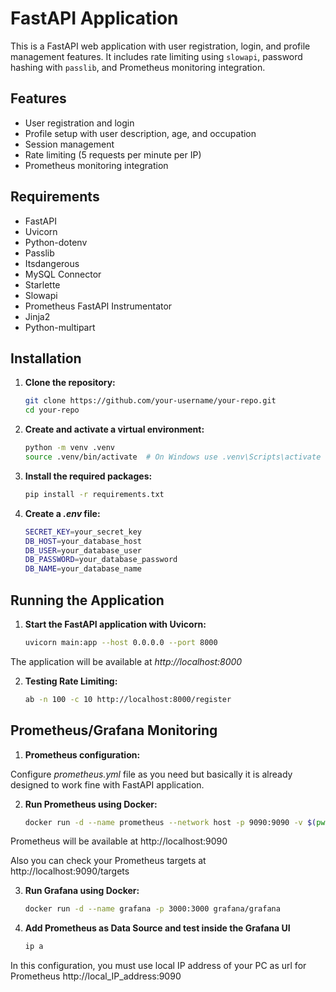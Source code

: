 # FastAPI Application

This is a FastAPI web application with user registration, login, and profile management features. It includes rate limiting using `slowapi`, password hashing with `passlib`, and Prometheus monitoring integration.

## Features

- User registration and login
- Profile setup with user description, age, and occupation
- Session management
- Rate limiting (5 requests per minute per IP)
- Prometheus monitoring integration

## Requirements

- FastAPI
- Uvicorn
- Python-dotenv
- Passlib
- Itsdangerous
- MySQL Connector
- Starlette
- Slowapi
- Prometheus FastAPI Instrumentator
- Jinja2
- Python-multipart

## Installation

1. **Clone the repository:**

   ```bash
   git clone https://github.com/your-username/your-repo.git
   cd your-repo
2. **Create and activate a virtual environment:**
    
    ```bash
    python -m venv .venv
    source .venv/bin/activate  # On Windows use .venv\Scripts\activate
3. **Install the required packages:**
    ```bash
    pip install -r requirements.txt
4. **Create a *.env* file:**

    ```bash
    SECRET_KEY=your_secret_key
    DB_HOST=your_database_host
    DB_USER=your_database_user
    DB_PASSWORD=your_database_password
    DB_NAME=your_database_name
    
## Running the Application

1. **Start the FastAPI application with Uvicorn:**

    ```bash
    uvicorn main:app --host 0.0.0.0 --port 8000
    
The application will be available at *http://localhost:8000*

2. **Testing Rate Limiting:**

    ```bash
    ab -n 100 -c 10 http://localhost:8000/register

## Prometheus/Grafana Monitoring

1. **Prometheus configuration:**

Configure *prometheus.yml* file as you need but basically it is already designed to work fine with FastAPI application.

2. **Run Prometheus using Docker:**

    ```bash
    docker run -d --name prometheus --network host -p 9090:9090 -v $(pwd)/prometheus.yml:/etc/prometheus/prometheus.yml prom/prometheus

Prometheus will be available at http://localhost:9090

Also you can check your Prometheus targets at http://localhost:9090/targets

3. **Run Grafana using Docker:**

    ```bash
    docker run -d --name grafana -p 3000:3000 grafana/grafana
4. **Add Prometheus as Data Source and test inside the Grafana UI**

    ```bash
    ip a

In this configuration, you must use local IP address of your PC as url for Prometheus http://local_IP_address:9090